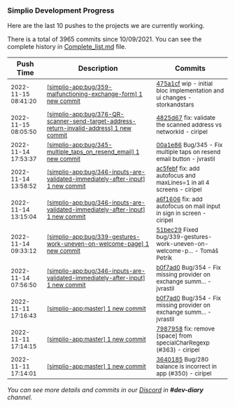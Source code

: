 
### Simplio Development Progress

Here are the last 10 pushes to the projects we are currently working.

There is a total of 3965 commits since 10/09/2021. You can see the complete history in
 [Complete_list.md](Complete_list.md) file.

| Push Time | Description | Commits |
| --- | --- | --- |
| <sub>2022-11-15 08:41:20</sub> | <sub>[[simplio-app:bug/359\-malfunctioning\-exchange\-form] 1 new commit](https://github.com/SimplioOfficial/simplio-app/commit/475a1cff8edf94dc8bd020af433fd4bd87620ac3)</sub> | <sub>[475a1cf](https://github.com/SimplioOfficial/simplio-app/commit/475a1cff8edf94dc8bd020af433fd4bd87620ac3) wip - initial bloc implementation and ui changes - storkandstars</sub> |
| <sub>2022-11-15 08:05:50</sub> | <sub>[[simplio-app:bug/376\-QR\-scanner\-send\-target\-address\-return\-invalid\-address] 1 new commit](https://github.com/SimplioOfficial/simplio-app/commit/4825d67b3b712d7be212d9b024953be2212dbaf6)</sub> | <sub>[4825d67](https://github.com/SimplioOfficial/simplio-app/commit/4825d67b3b712d7be212d9b024953be2212dbaf6) fix: validate the scanned address vs networkId - ciripel</sub> |
| <sub>2022-11-14 17:53:37</sub> | <sub>[[simplio-app:bug/345\-multiple\_taps\_on\_resend\_email] 1 new commit](https://github.com/SimplioOfficial/simplio-app/commit/00a1e86a5640f780c962c7e3f14a402f05889738)</sub> | <sub>[00a1e86](https://github.com/SimplioOfficial/simplio-app/commit/00a1e86a5640f780c962c7e3f14a402f05889738) Bug/345 - Fix multiple taps on resend email button - jvrastil</sub> |
| <sub>2022-11-14 13:58:52</sub> | <sub>[[simplio-app:bug/346\-inputs\-are\-validated\-immediately\-after\-input] 1 new commit](https://github.com/SimplioOfficial/simplio-app/commit/ac5febfd4e9367e52bcdf2fb87039da6c22ab1f2)</sub> | <sub>[ac5febf](https://github.com/SimplioOfficial/simplio-app/commit/ac5febfd4e9367e52bcdf2fb87039da6c22ab1f2) fix: add autofocus and maxLines=1 in all 4 screens - ciripel</sub> |
| <sub>2022-11-14 13:15:04</sub> | <sub>[[simplio-app:bug/346\-inputs\-are\-validated\-immediately\-after\-input] 1 new commit](https://github.com/SimplioOfficial/simplio-app/commit/a6f16064e6bf074d9d7a0669403f28c638d6d7ac)</sub> | <sub>[a6f1606](https://github.com/SimplioOfficial/simplio-app/commit/a6f16064e6bf074d9d7a0669403f28c638d6d7ac) fix: add autofocus on mail input in sign in screen - ciripel</sub> |
| <sub>2022-11-14 09:33:12</sub> | <sub>[[simplio-app:bug/339\-gestures\-work\-uneven\-on\-welcome\-page] 1 new commit](https://github.com/SimplioOfficial/simplio-app/commit/51bec295e79badc47fef80058245d89274ec4af0)</sub> | <sub>[51bec29](https://github.com/SimplioOfficial/simplio-app/commit/51bec295e79badc47fef80058245d89274ec4af0) Fixed bug/339-gestures-work-uneven-on-welcome-p... - Tomáš Petrík</sub> |
| <sub>2022-11-14 07:56:50</sub> | <sub>[[simplio-app:bug/346\-inputs\-are\-validated\-immediately\-after\-input] 1 new commit](https://github.com/SimplioOfficial/simplio-app/commit/b0f7ad07415af08062050d6dab0e74e8b3021859)</sub> | <sub>[b0f7ad0](https://github.com/SimplioOfficial/simplio-app/commit/b0f7ad07415af08062050d6dab0e74e8b3021859) Bug/354 - Fix missing provider on exchange summ... - jvrastil</sub> |
| <sub>2022-11-11 17:16:43</sub> | <sub>[[simplio-app:master] 1 new commit](https://github.com/SimplioOfficial/simplio-app/commit/b0f7ad07415af08062050d6dab0e74e8b3021859)</sub> | <sub>[b0f7ad0](https://github.com/SimplioOfficial/simplio-app/commit/b0f7ad07415af08062050d6dab0e74e8b3021859) Bug/354 - Fix missing provider on exchange summ... - jvrastil</sub> |
| <sub>2022-11-11 17:14:15</sub> | <sub>[[simplio-app:master] 1 new commit](https://github.com/SimplioOfficial/simplio-app/commit/79879583af4fe9e5e2bbfea00a0be97696c0e8fa)</sub> | <sub>[7987958](https://github.com/SimplioOfficial/simplio-app/commit/79879583af4fe9e5e2bbfea00a0be97696c0e8fa) fix: remove [space] from specialCharRegexp (#363) - ciripel</sub> |
| <sub>2022-11-11 17:14:01</sub> | <sub>[[simplio-app:master] 1 new commit](https://github.com/SimplioOfficial/simplio-app/commit/3640185f2a5add98fb919e85532997e8d416b00e)</sub> | <sub>[3640185](https://github.com/SimplioOfficial/simplio-app/commit/3640185f2a5add98fb919e85532997e8d416b00e) Bug/280 balance is incorrect in app (#350) - ciripel</sub> |

_You can see more details and commits in our [Discord](https://discord.gg/aKhjuwZmdP) in **#dev-diary** channel._
